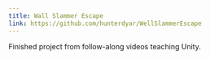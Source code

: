 ```yaml
---
title: Wall Slammer Escape
link: https://github.com/hunterdyar/WellSlammerEscape
---
```


Finished project from follow-along videos teaching Unity.
